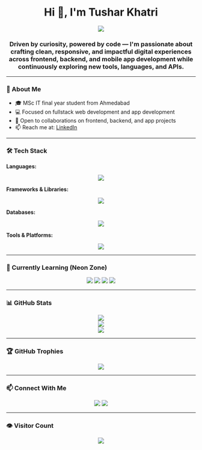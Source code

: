 <h1 align="center">Hi 👋, I'm Tushar Khatri</h1>

<!-- 🔥 Glitch-style animated typing SVG -->
<p align="center">
  <a href="https://github.com/TusharKhatri93">
    <img src="https://readme-typing-svg.herokuapp.com?color=58A6FF&center=true&vCenter=true&lines=Tech+Enthusiast;Developer;Exploring;Tech+%7C+Learning+Daily;Always+Learning...;Let%E2%80%99s+Build+Something+Cool..." />
  </a>
</p>

<h3 align="center">
  Driven by curiosity, powered by code — I'm passionate about crafting clean, responsive, and impactful digital experiences across frontend, backend, and mobile app development while continuously exploring new tools, languages, and APIs.
</h3>

---

### 🌱 About Me
- 🎓 MSc IT final year student from Ahmedabad  
- 💻 Focused on fullstack web development and app development  
- 🤝 Open to collaborations on frontend, backend, and app projects  
- 📫 Reach me at: [LinkedIn](https://www.linkedin.com/in/tusharkhatri09)

---

### 🛠️ Tech Stack

**Languages:**  
<p align="center">
  <img src="https://skillicons.dev/icons?i=html,css,js,php,python,c,cpp,java,r" />
</p>

**Frameworks & Libraries:**  
<p align="center">
  <img src="https://skillicons.dev/icons?i=react,bootstrap,nodejs,express,flutter,django" />
</p>

**Databases:**  
<p align="center">
  <img src="https://skillicons.dev/icons?i=mysql,mongodb" />
</p>

**Tools & Platforms:**  
<p align="center">
  <img src="https://skillicons.dev/icons?i=git,github,vscode" />
</p>

---

### 🧪 Currently Learning (Neon Zone)

<p align="center">
  <img src="https://img.shields.io/badge/-Next.js-000000?style=for-the-badge&logo=nextdotjs&logoColor=00FFFF" />
  <img src="https://img.shields.io/badge/-TypeScript-000000?style=for-the-badge&logo=typescript&logoColor=00FFFF" />
  <img src="https://img.shields.io/badge/-GraphQL-000000?style=for-the-badge&logo=graphql&logoColor=00FFFF" />
  <img src="https://img.shields.io/badge/-Firebase-000000?style=for-the-badge&logo=firebase&logoColor=FFCA28" />
</p>

---

### 📊 GitHub Stats

<p align="center">
  <img src="https://github-readme-stats.vercel.app/api?username=TusharKhatri93&show_icons=true&theme=midnight-purple" />
  <br/>
  <img src="https://github-readme-streak-stats.herokuapp.com?user=TusharKhatri93&theme=midnight-purple" />
  <br/>
  <img src="https://github-readme-stats.vercel.app/api/top-langs/?username=TusharKhatri93&layout=compact&theme=midnight-purple" />
</p>

---

### 🏆 GitHub Trophies

<p align="center">
  <img src="https://github-profile-trophy.vercel.app/?username=TusharKhatri93&theme=darkhub&no-frame=true&no-bg=true&margin-w=4" />
</p>

---

### 📫 Connect With Me

<p align="center">
  <a href="https://www.linkedin.com/in/tusharkhatri09"><img src="https://img.shields.io/badge/LinkedIn-%230077B5.svg?&style=for-the-badge&logo=linkedin&logoColor=white"/></a>
  <a href="mailto:tusharkhatri0903@gmail.com"><img src="https://img.shields.io/badge/Gmail-D14836?style=for-the-badge&logo=gmail&logoColor=white"/></a>
</p>

---

### 👁️ Visitor Count

<p align="center">
  <img src="https://komarev.com/ghpvc/?username=TusharKhatri93&label=Profile%20Views&color=00FFFF&style=flat" />
</p>
